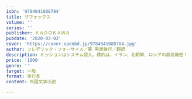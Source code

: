 ```yaml
---
isbn: '9784041088784'
title: ザフォックス
volume: ''
series: ''
publisher: ＫＡＤＯＫＡＷＡ
pubdate: '2020-03-03'
cover: 'https://cover.openbd.jp/9784041088784.jpg'
author: フレデリック・フォーサイス／著 黒原敏行／翻訳
description: ミッションはシステム侵入。標的は、イラン、北朝鮮、ロシアの最高機密！
price: '1800'
genre: ''
target: 一般
format: 単行本
content: 外国文学小説

---
```

